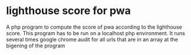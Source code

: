 # lighthouse score for pwa
A php program to compute the score of pwa according to the lighthouse score.
This program has to be run on a localhost php environment.
It runs several times google chrome audit for all urls that are in an array at the bigening of the program
